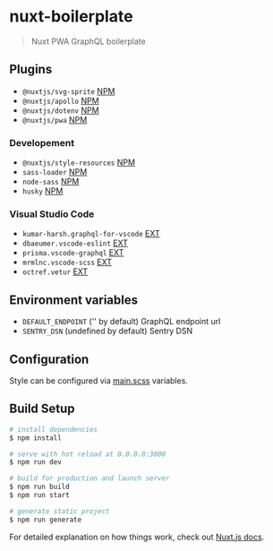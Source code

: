 # nuxt-boilerplate

> Nuxt PWA GraphQL boilerplate

## Plugins

- `@nuxtjs/svg-sprite` [NPM](http://npmjs.com/package/@nuxtjs/svg-sprite)
- `@nuxtjs/apollo` [NPM](http://npmjs.com/package/@nuxtjs/apollo)
- `@nuxtjs/dotenv` [NPM](http://npmjs.com/package/@nuxtjs/dotenv)
- `@nuxtjs/pwa` [NPM](http://npmjs.com/package/@nuxtjs/pwa)

### Developement

- `@nuxtjs/style-resources` [NPM](http://npmjs.com/package/@nuxtjs/style-resources)
- `sass-loader` [NPM](http://npmjs.com/package/sass-loader)
- `node-sass` [NPM](http://npmjs.com/package/node-sass)
- `husky` [NPM](http://npmjs.com/package/husky)

### Visual Studio Code

- `kumar-harsh.graphql-for-vscode` [EXT](https://marketplace.visualstudio.com/items?itemName=kumar-harsh.graphql-for-vscode)
- `dbaeumer.vscode-eslint` [EXT](https://marketplace.visualstudio.com/items?itemName=dbaeumer.vscode-eslint)
- `prisma.vscode-graphql` [EXT](https://marketplace.visualstudio.com/items?itemName=prisma.vscode-graphql)
- `mrmlnc.vscode-scss` [EXT](https://marketplace.visualstudio.com/items?itemName=mrmlnc.vscode-scss)
- `octref.vetur` [EXT](https://marketplace.visualstudio.com/items?itemName=octref.vetur)

## Environment variables

- `DEFAULT_ENDPOINT` ('' by default) GraphQL endpoint url
- `SENTRY_DSN` (undefined by default) Sentry DSN

## Configuration

Style can be configured via [main.scss](assets/scss/main.scss) variables.

## Build Setup

```bash
# install dependencies
$ npm install

# serve with hot reload at 0.0.0.0:3000
$ npm run dev

# build for production and launch server
$ npm run build
$ npm run start

# generate static project
$ npm run generate
```

For detailed explanation on how things work, check out [Nuxt.js docs](https://nuxtjs.org).
